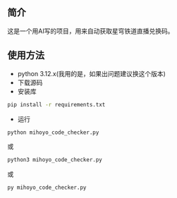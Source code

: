 ## 简介
这是一个用AI写的项目，用来自动获取星穹铁道直播兑换码。
## 使用方法
- python 3.12.x(我用的是，如果出问题建议换这个版本)
- 下载源码
- 安装库
```bash
pip install -r requirements.txt
```
- 运行
```bash
python mihoyo_code_checker.py
```
或
```bash
python3 mihoyo_code_checker.py
```
或
```bash
py mihoyo_code_checker.py
```
